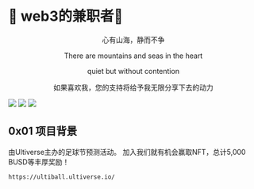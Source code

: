 
# :face_with_thermometer: web3的兼职者:partying_face: 




<p align="center">心有山海，静而不争</p>



<p align="center">There are mountains and seas in the heart 

<p align="center">quiet but without contention 


<p align="center">如果喜欢我，您的支持将给予我无限分享下去的动力

   
<p align="center">

![](https://img.shields.io/badge/website-0x024.com-lightgrey)
![](https://img.shields.io/badge/mirror-https%3A%2F%2Fmirror.xyz%2F1x024.eth%2F-lightgrey)
![](https://img.shields.io/badge/ERC--20-0x14bCa363445462082101164Eff599F83fbBEbab1%20-lightgrey)

</p>





## 0x01 项目背景
由Ultiverse主办的足球节预测活动。
加入我们就有机会赢取NFT，总计5,000 BUSD等丰厚奖励！

`https://ultiball.ultiverse.io/
`

































